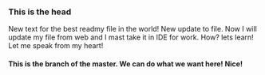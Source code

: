 ### This is the head
New text for the best readmy file in the world!
New update to file.
Now I will update my file from web and I mast take it in IDE for work. How? lets learn!
Let me speak from my heart!

#### This is the branch of the master. We can do what we want here! Nice!